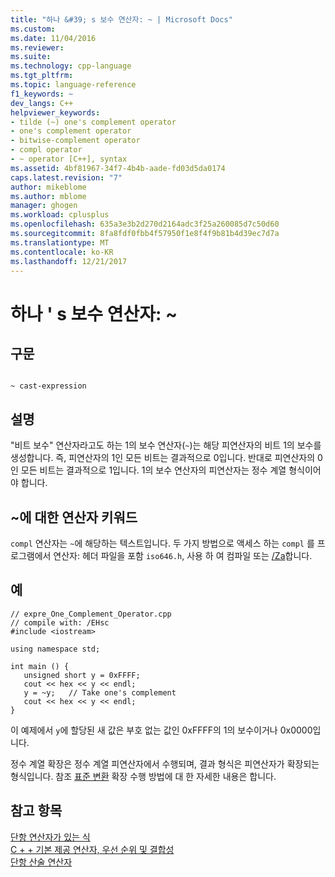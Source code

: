 ```yaml
---
title: "하나 &#39; s 보수 연산자: ~ | Microsoft Docs"
ms.custom: 
ms.date: 11/04/2016
ms.reviewer: 
ms.suite: 
ms.technology: cpp-language
ms.tgt_pltfrm: 
ms.topic: language-reference
f1_keywords: ~
dev_langs: C++
helpviewer_keywords:
- tilde (~) one's complement operator
- one's complement operator
- bitwise-complement operator
- compl operator
- ~ operator [C++], syntax
ms.assetid: 4bf81967-34f7-4b4b-aade-fd03d5da0174
caps.latest.revision: "7"
author: mikeblome
ms.author: mblome
manager: ghogen
ms.workload: cplusplus
ms.openlocfilehash: 635a3e3b2d270d2164adc3f25a260085d7c50d60
ms.sourcegitcommit: 8fa8fdf0fbb4f57950f1e8f4f9b81b4d39ec7d7a
ms.translationtype: MT
ms.contentlocale: ko-KR
ms.lasthandoff: 12/21/2017
---
```

# <a name="one39s-complement-operator-"></a>하나 &#39; s 보수 연산자: ~
## <a name="syntax"></a>구문  
  
```  
  
~ cast-expression  
```  
  
## <a name="remarks"></a>설명  
 "비트 보수" 연산자라고도 하는 1의 보수 연산자(`~`)는 해당 피연산자의 비트 1의 보수를 생성합니다. 즉, 피연산자의 1인 모든 비트는 결과적으로 0입니다. 반대로 피연산자의 0인 모든 비트는 결과적으로 1입니다. 1의 보수 연산자의 피연산자는 정수 계열 형식이어야 합니다.  
  
## <a name="operator-keyword-for-"></a>~에 대한 연산자 키워드  
 `compl` 연산자는 `~`에 해당하는 텍스트입니다. 두 가지 방법으로 액세스 하는 `compl` 를 프로그램에서 연산자: 헤더 파일을 포함 `iso646.h`, 사용 하 여 컴파일 또는 [/Za](../build/reference/za-ze-disable-language-extensions.md)합니다.  
  
## <a name="example"></a>예  
  
```  
// expre_One_Complement_Operator.cpp  
// compile with: /EHsc  
#include <iostream>  
  
using namespace std;  
  
int main () {  
   unsigned short y = 0xFFFF;  
   cout << hex << y << endl;  
   y = ~y;   // Take one's complement  
   cout << hex << y << endl;  
}  
```  
  
 이 예제에서 `y`에 할당된 새 값은 부호 없는 값인 0xFFFF의 1의 보수이거나 0x0000입니다.  
  
 정수 계열 확장은 정수 계열 피연산자에서 수행되며, 결과 형식은 피연산자가 확장되는 형식입니다. 참조 [표준 변환](standard-conversions.md) 확장 수행 방법에 대 한 자세한 내용은 합니다.  
  
## <a name="see-also"></a>참고 항목  
 [단항 연산자가 있는 식](../cpp/expressions-with-unary-operators.md)   
 [C + + 기본 제공 연산자, 우선 순위 및 결합성](../cpp/cpp-built-in-operators-precedence-and-associativity.md)   
 [단항 산술 연산자](../c-language/unary-arithmetic-operators.md)